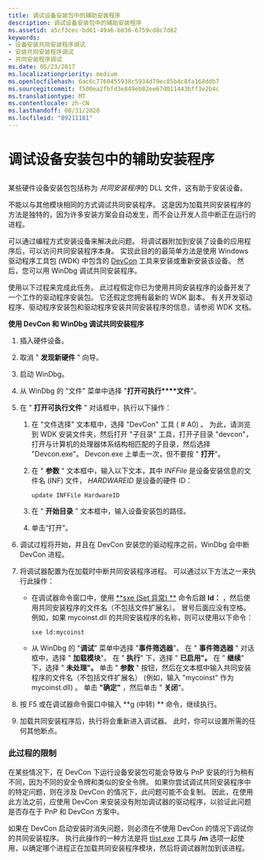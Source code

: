 ```yaml
---
title: 调试设备安装包中的辅助安装程序
description: 调试设备安装包中的辅助安装程序
ms.assetid: a5cf3cec-bd61-49a6-b836-6759cd8c7d82
keywords:
- 设备安装共同安装程序调试
- 安装共同安装程序调试
- 共同安装程序调试
ms.date: 05/23/2017
ms.localizationpriority: medium
ms.openlocfilehash: 6ac6c7760455938c5934d79ec85b4c8fa168ddb7
ms.sourcegitcommit: f500ea2fbfd3e849eb82ee67d011443bff3e2b4c
ms.translationtype: MT
ms.contentlocale: zh-CN
ms.lasthandoff: 08/31/2020
ms.locfileid: "89211181"
---
```

# <a name="debugging-a-device-installation-co-installer"></a>调试设备安装包中的辅助安装程序


## <span id="ddk_debugging_dual_boot_machines_dbg"></span><span id="DDK_DEBUGGING_DUAL_BOOT_MACHINES_DBG"></span>


某些硬件设备安装包包括称为 *共同安装程序*的 DLL 文件，这有助于安装设备。

不能以与其他模块相同的方式调试共同安装程序。 这是因为加载共同安装程序的方法是独特的，因为许多安装方案会自动发生，而不会让开发人员中断正在运行的进程。

可以通过编程方式安装设备来解决此问题。 将调试器附加到安装了设备的应用程序后，可以访问共同安装程序本身。 实现此目的的最简单方法是使用 Windows 驱动程序工具包 (WDK) 中包含的 [DevCon](../devtest/devcon.md) 工具来安装或重新安装该设备。 然后，您可以用 WinDbg 调试共同安装程序。

使用以下过程来完成此任务。 此过程假定你已为使用共同安装程序的设备开发了一个工作的驱动程序安装包。 它还假定您拥有最新的 WDK 副本。 有关开发驱动程序、驱动程序安装包和驱动程序安装共同安装程序的信息，请参阅 WDK 文档。

**使用 DevCon 和 WinDbg 调试共同安装程序**

1.  插入硬件设备。

2.  取消 " **发现新硬件** " 向导。

3.  启动 WinDbg。

4.  从 WinDbg 的 "文件" 菜单中选择 "**打开可执行****文件**"。

5.  在 " **打开可执行文件** " 对话框中，执行以下操作：
    1.  在 "文件选择" 文本框中，选择 "DevCon" 工具 ( # A0) 。 为此，请浏览到 WDK 安装文件夹，然后打开 "子目录" 工具，打开子目录 "devcon"，打开与计算机的处理器体系结构相匹配的子目录，然后选择 "Devcon.exe"。 Devcon.exe 上单击一次，但不要按 " **打开**"。
    2.  在 " **参数** " 文本框中，输入以下文本，其中 *INFFile* 是设备安装信息的文件名 (INF) 文件， *HARDWAREID* 是设备的硬件 ID：

        ```text
        update INFFile HardwareID 
        ```

    3.  在 " **开始目录** " 文本框中，输入设备安装包的路径。
    4.  单击“打开”。

6.  调试过程将开始，并且在 DevCon 安装您的驱动程序之前，WinDbg 会中断 DevCon 进程。

7.  将调试器配置为在加载时中断共同安装程序进程。 可以通过以下方法之一来执行此操作：
    -   在调试器命令窗口中，使用 [**sxe (Set 异常) **](sx--sxd--sxe--sxi--sxn--sxr--sx---set-exceptions-.md) 命令后跟 **ld：** ，然后使用共同安装程序的文件名（不包括文件扩展名）。 冒号后面应没有空格。例如，如果 mycoinst.dll 的共同安装程序的名称，则可以使用以下命令：
        ```dbgcmd
        sxe ld:mycoinst 
        ```

    -   从 WinDbg 的 "**调试**" 菜单中选择 "**事件筛选器**"。 在 " **事件筛选器** " 对话框中，选择 " **加载模块**"。 在 " **执行**" 下，选择 " **已启用"。** 在 " **继续**" 下，选择 " **未处理"。** 单击 " **参数** " 按钮，然后在文本框中输入共同安装程序的文件名（不包括文件扩展名） (例如，输入 "mycoinst" 作为 mycoinst.dll) 。 单击 **"确定"** ，然后单击 " **关闭**"。

8.  按 F5 或在调试器命令窗口中输入 **g (中转) ** 命令，继续执行。

9.  加载共同安装程序后，执行将会重新进入调试器。 此时，你可以设置所需的任何其他断点。

### <a name="span-idlimitations_of_this_procedurespanspan-idlimitations_of_this_procedurespanlimitations-of-this-procedure"></a><span id="limitations_of_this_procedure"></span><span id="LIMITATIONS_OF_THIS_PROCEDURE"></span>此过程的限制

在某些情况下，在 DevCon 下运行设备安装包可能会导致与 PnP 安装的行为稍有不同，因为不同的安全令牌和类似的安全令牌。 如果你尝试调试共同安装程序中的特定问题，则在涉及 DevCon 的情况下，此问题可能不会复制。 因此，在使用此方法之前，应使用 DevCon 来安装没有附加调试器的驱动程序，以验证此问题是否存在于 PnP 和 DevCon 方案中。

如果在 DevCon 启动安装时消失问题，则必须在不使用 DevCon 的情况下调试你的共同安装程序。 执行此操作的一种方法是将 [tlist.exe](tlist.md) 工具与 **/m** 选项一起使用，以确定哪个进程正在加载共同安装程序模块，然后将调试器附加到该进程。

 

